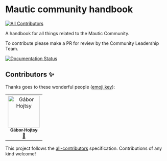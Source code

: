 # Mautic community handbook
<!-- ALL-CONTRIBUTORS-BADGE:START - Do not remove or modify this section -->
[![All Contributors](https://img.shields.io/badge/all_contributors-1-orange.svg?style=flat-square)](#contributors-)
<!-- ALL-CONTRIBUTORS-BADGE:END -->


A handbook for all things related to the Mautic Community.

To contribute please make a PR for review by the Community Leadership Team.

[![Documentation Status](https://readthedocs.org/projects/mautic-community-handbook/badge/?version=latest)](https://mautic-community-handbook.readthedocs.io/en/latest/?badge=latest)


## Contributors ✨

Thanks goes to these wonderful people ([emoji key](https://allcontributors.org/docs/en/emoji-key)):

<!-- ALL-CONTRIBUTORS-LIST:START - Do not remove or modify this section -->
<!-- prettier-ignore-start -->
<!-- markdownlint-disable -->
<table>
  <tbody>
    <tr>
      <td align="center"><a href="http://hojtsy.hu"><img src="https://avatars.githubusercontent.com/u/235185?v=4?s=100" width="100px;" alt="Gábor Hojtsy"/><br /><sub><b>Gábor Hojtsy</b></sub></a><br /><a href="https://github.com/mautic/mautic-community-handbook/commits?author=goba" title="Documentation">📖</a></td>
    </tr>
  </tbody>
</table>

<!-- markdownlint-restore -->
<!-- prettier-ignore-end -->

<!-- ALL-CONTRIBUTORS-LIST:END -->

This project follows the [all-contributors](https://github.com/all-contributors/all-contributors) specification. Contributions of any kind welcome!